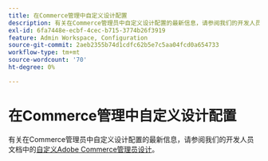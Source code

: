 ```yaml
---
title: 在Commerce管理中自定义设计配置
description: 有关在Commerce管理员中自定义设计配置的最新信息，请参阅我们的开发人员文档中的[自定义Adobe Commerce管理员设计](https://developer.adobe.com/commerce/php/tutorials/admin/custom-admin-design/) 。
exl-id: 6fa7448e-ecbf-4cec-b715-3774b26f3919
feature: Admin Workspace, Configuration
source-git-commit: 2aeb2355b74d1cdfc62b5e7c5aa04fcd0a654733
workflow-type: tm+mt
source-wordcount: '70'
ht-degree: 0%

---
```


# 在Commerce管理中自定义设计配置

有关在Commerce管理员中自定义设计配置的最新信息，请参阅我们的开发人员文档中的[自定义Adobe Commerce管理员设计](https://developer.adobe.com/commerce/php/tutorials/admin/custom-admin-design/)。
